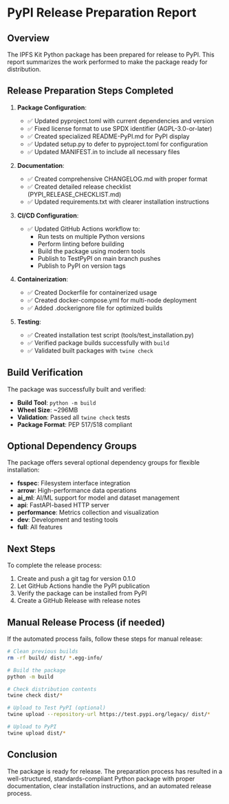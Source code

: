# PyPI Release Preparation Report

## Overview

The IPFS Kit Python package has been prepared for release to PyPI. This report summarizes the work performed to make the package ready for distribution.

## Release Preparation Steps Completed

1. **Package Configuration**:
   - ✅ Updated pyproject.toml with current dependencies and version
   - ✅ Fixed license format to use SPDX identifier (AGPL-3.0-or-later)
   - ✅ Created specialized README-PyPI.md for PyPI display
   - ✅ Updated setup.py to defer to pyproject.toml for configuration
   - ✅ Updated MANIFEST.in to include all necessary files

2. **Documentation**:
   - ✅ Created comprehensive CHANGELOG.md with proper format
   - ✅ Created detailed release checklist (PYPI_RELEASE_CHECKLIST.md)
   - ✅ Updated requirements.txt with clearer installation instructions

3. **CI/CD Configuration**:
   - ✅ Updated GitHub Actions workflow to:
     - Run tests on multiple Python versions
     - Perform linting before building
     - Build the package using modern tools
     - Publish to TestPyPI on main branch pushes
     - Publish to PyPI on version tags

4. **Containerization**:
   - ✅ Created Dockerfile for containerized usage
   - ✅ Created docker-compose.yml for multi-node deployment
   - ✅ Added .dockerignore file for optimized builds

5. **Testing**:
   - ✅ Created installation test script (tools/test_installation.py)
   - ✅ Verified package builds successfully with `build`
   - ✅ Validated built packages with `twine check`

## Build Verification

The package was successfully built and verified:

- **Build Tool**: `python -m build`
- **Wheel Size**: ~296MB
- **Validation**: Passed all `twine check` tests
- **Package Format**: PEP 517/518 compliant

## Optional Dependency Groups

The package offers several optional dependency groups for flexible installation:

- **fsspec**: Filesystem interface integration
- **arrow**: High-performance data operations
- **ai_ml**: AI/ML support for model and dataset management
- **api**: FastAPI-based HTTP server
- **performance**: Metrics collection and visualization
- **dev**: Development and testing tools
- **full**: All features

## Next Steps

To complete the release process:

1. Create and push a git tag for version 0.1.0
2. Let GitHub Actions handle the PyPI publication
3. Verify the package can be installed from PyPI
4. Create a GitHub Release with release notes

## Manual Release Process (if needed)

If the automated process fails, follow these steps for manual release:

```bash
# Clean previous builds
rm -rf build/ dist/ *.egg-info/

# Build the package
python -m build

# Check distribution contents
twine check dist/*

# Upload to Test PyPI (optional)
twine upload --repository-url https://test.pypi.org/legacy/ dist/*

# Upload to PyPI
twine upload dist/*
```

## Conclusion

The package is ready for release. The preparation process has resulted in a well-structured, standards-compliant Python package with proper documentation, clear installation instructions, and an automated release process.